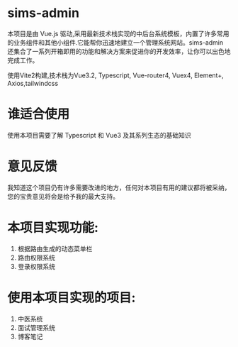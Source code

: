 # sims-admin
本项目是由 Vue.js 驱动,采用最新技术栈实现的中后台系统模板，内置了许多常用的业务组件和其他小组件.它能帮你迅速地建立一个管理系统网站。sims-admin 还集合了一系列开箱即用的功能和解决方案来促进你的开发效率，让你可以出色地完成工作。

使用Vite2构建,技术栈为Vue3.2, Typescript, Vue-router4, Vuex4, Element+, Axios,tailwindcss

# 谁适合使用
使用本项目需要了解 Typescript 和 Vue3 及其系列生态的基础知识

<!-- # 关于本文档 -->
<!-- 本文档使用 vuepress (opens new window)编写，并使用了自定义主题 vuepress-theme-sonic。我们非常重视文档的编写，但是编写文档是一件极具挑战性的工作，一些细节可能会由于我们的疏忽而被遗漏，如果你认为某些地方需要改进或是发现了错误，欢迎到我们的仓库上提出 issue (opens new window)。 -->

# 意见反馈
我知道这个项目仍有许多需要改进的地方，任何对本项目有用的建议都将被采纳，您的宝贵意见将会是给予我的最大支持。

# 本项目实现功能:
1. 根据路由生成的动态菜单栏
2. 路由权限系统
3. 登录权限系统

# 使用本项目实现的项目:
1. 中医系统
2. 面试管理系统
3. 博客笔记
